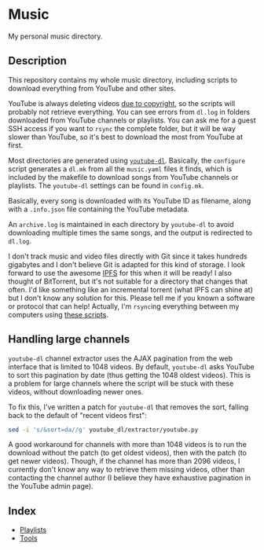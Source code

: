 Music
=====

My personal music directory.

Description
-----------

This repository contains my whole music directory, including scripts to
download everything from YouTube and other sites.

YouTube is always deleting videos [due to copyright], so the scripts
will probably not retrieve everything. You can see errors from `dl.log`
in folders downloaded from YouTube channels or playlists. You can ask me
for a guest SSH access if you want to `rsync` the complete folder, but
it will be way slower than YouTube, so it's best to download the most
from YouTube at first.

[due to copyright]: http://ploum.net/im-a-pirate/

Most directories are generated using [`youtube-dl`]. Basically, the
`configure` script generates a `dl.mk` from all the `music.yaml` files
it finds, which is included by the makefile to download songs from
YouTube channels or playlists. The `youtube-dl` settings can be found
in `config.mk`.

[`youtube-dl`]: https://github.com/rg3/youtube-dl/

Basically, every song is downloaded with its YouTube ID as filename,
along with a `.info.json` file containing the YouTube metadata.

An `archive.log` is maintained in each directory by `youtube-dl` to
avoid downloading multiple times the same songs, and the output is
redirected to `dl.log`.

I don't track music and video files directly with Git since it takes
hundreds gigabytes and I don't believe Git is adapted for this kind
of storage. I look forward to use the awesome [IPFS](http://ipfs.io/)
for this when it will be ready! I also thought of BitTorrent, but it's
not suitable for a directory that changes that often. I'd like something
like an incremental torrent (what IPFS can shine at) but I don't know
any solution for this. Please tell me if you known a software or
protocol that can help! Actually, I'm `rsync`ing everything between my
computers using [these scripts](tools/sync).

Handling large channels
-----------------------

`youtube-dl` channel extractor uses the AJAX pagination from the web
interface that is limited to 1048 videos. By default, `youtube-dl` asks
YouTube to sort this pagination by date (thus getting the 1048 oldest
videos). This is a problem for large channels where the script will be
stuck with these videos, without downloading newer ones.

To fix this, I've written a patch for `youtube-dl` that removes the
sort, falling back to the default of "recent videos first":

```sh
sed -i 's/&sort=da//g' youtube_dl/extractor/youtube.py
```

A good workaround for channels with more than 1048 videos is to run the
download without the patch (to get oldest videos), then with the patch
(to get newer videos). Though, if the channel has more than 2096 videos,
I currently don't know any way to retrieve them missing videos, other
than contacting the channel author (I believe they have exhaustive
pagination in the YouTube admin page).

Index
-----

* [Playlists](playlists)
* [Tools](tools)
